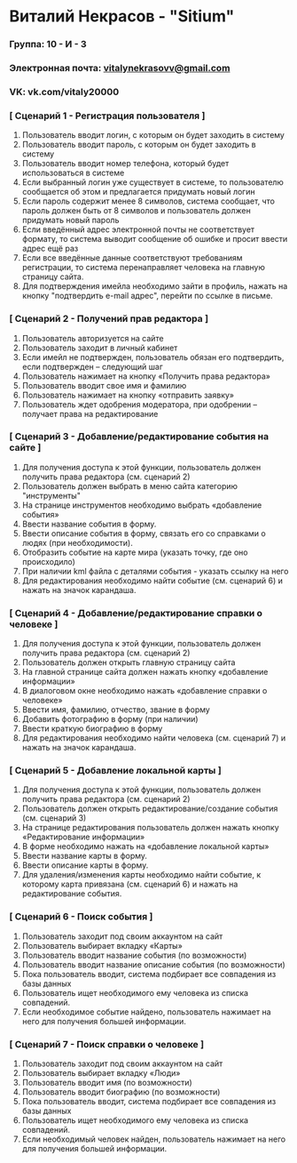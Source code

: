 # Виталий Некрасов - "Sitium"

### Группа: 10 - И - 3
### Электронная почта: vitalynekrasovv@gmail.com
### VK: vk.com/vitaly20000

### [ Сценарий 1 - Регистрация пользователя ]
1.	Пользователь вводит логин, с которым он будет заходить в систему
2.	Пользователь вводит пароль, с которым он будет заходить в систему
3.	Пользователь вводит номер телефона, который будет использоваться в системе
4.	Если выбранный логин уже существует в системе, то пользователю сообщается об этом и предлагается придумать новый логин
5.	Если пароль содержит менее 8 символов, система сообщает, что пароль должен быть от 8 символов и пользователь должен придумать новый пароль
6.	Если введённый адрес электронной почты не соответствует формату, то система выводит сообщение об ошибке и просит ввести адрес ещё раз
7.	Если все введённые данные соответствуют требованиям регистрации, то система перенаправляет человека на главную страницу сайта.
8.	Для подтверждения имейла необходимо зайти в профиль, нажать на кнопку "подтвердить e-mail адрес", перейти по ссылке в письме.

### [ Сценарий 2 - Получений прав редактора ]
1.	Пользователь авторизуется на сайте
2.	Пользователь заходит в личный кабинет
3.	Если имейл не подтвержден, пользователь обязан его подтвердить, если подтвержден – следующий шаг
4.	Пользователь нажимает на кнопку «Получить права редактора»
5.	Пользователь вводит свое имя и фамилию
6.	Пользователь нажимает на кнопку «отправить заявку»
7.	Пользователь ждет одобрения модератора, при одобрении – получает права на редактирование

### [ Сценарий 3 - Добавление/редактирование события на сайте ]
1.	Для получения доступа к этой функции, пользователь должен получить права редактора (см. сценарий 2)
2.	Пользователь должен выбрать в меню сайта категорию "инструменты"
3.	На странице инструментов необходимо выбрать «добавление события»
4.	Ввести название события в форму.
5.	Ввести описание события в форму, связать его со справками о людях (при необходимости).
6.	Отобразить событие на карте мира (указать точку, где оно происходило)
7.	При наличии kml файла с деталями события - указать ссылку на него
8.	Для редактирования необходимо найти событие (см. сценарий 6) и нажать на значок карандаша.

### [ Сценарий 4 - Добавление/редактирование справки о человеке ]
1.	Для получения доступа к этой функции, пользователь должен получить права редактора (см. сценарий 2)
2.	Пользователь должен открыть главную страницу сайта
3.	На главной странице сайта должен нажать кнопку «добавление информации»
4.	В диалоговом окне необходимо нажать «добавление справки о человеке»
5.	Ввести имя, фамилию, отчество, звание в форму
6.	Добавить фотографию в форму (при наличии)
7.	Ввести краткую биографию в форму
8.	Для редактирования необходимо найти человека (см. сценарий 7) и нажать на значок карандаша.

### [ Сценарий 5 - Добавление локальной карты ]
1.	Для получения доступа к этой функции, пользователь должен получить права редактора (см. сценарий 2)
2.	Пользователь должен открыть редактирование/создание события (см. сценарий 3)
3.	На странице редактирования пользователь должен нажать кнопку «Редактирование информации»
4.	В форме необходимо нажать на «добавление локальной карты»
5.	Ввести название карты в форму.
6.	Ввести описание карты в форму.
7.	Для удаления/изменения карты необходимо найти событие, к которому карта привязана (см. сценарий 6)  и нажать на редактирование события.

### [ Сценарий 6 - Поиск события ]
1.	Пользователь заходит под своим аккаунтом на сайт
2.	Пользователь выбирает вкладку «Карты»
3.	Пользователь вводит название события (по возможности)
4.	Пользователь вводит название описание события (по возможности)
6.	Пока пользователь вводит, система подбирает все совпадения из базы данных
7.	Пользователь ищет необходимого ему человека из списка совпадений.
8.	Если необходимое событие найдено, пользователь нажимает на него для получения большей информации.

### [ Сценарий 7 - Поиск справки о человеке ]
1.	Пользователь заходит под своим аккаунтом на сайт
2.	Пользователь выбирает вкладку «Люди»
3.	Пользователь вводит имя (по возможности)
4.	Пользователь вводит биографию (по возможности)
6.	Пока пользователь вводит, система подбирает все совпадения из базы данных
7.	Пользователь ищет необходимого ему человека из списка совпадений.
8.	Если необходимый человек найден, пользователь нажимает на него для получения большей информации.
